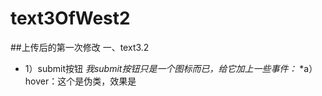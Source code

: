 # text3OfWest2
##上传后的第一次修改
一、text3.2
* 1）submit按钮
*我submit按钮只是一个图标而已，给它加上一些事件：*
    *a）hover：这个是伪类，效果是
